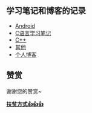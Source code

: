## 学习笔记和博客的记录

* [Android](/Android)
* [C语言学习笔记](/C/C语言学习笔记.md)
* [C++](/C++/C++学习笔记.md)
* [其他](/其他)
* [个人博客](https://simplepeng.github.io)

## 赞赏

谢谢您的赞赏~

**[扶贫方式👍👍👍](https://simplepeng.github.io/merge_pay_code/)**